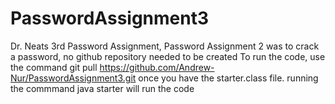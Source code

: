 # PasswordAssignment3
Dr. Neats 3rd Password Assignment, Password Assignment 2 was to crack a password, no github repository needed to be created
To run the code, use the command git pull https://github.com/Andrew-Nur/PasswordAssignment3.git
once you have the starter.class file. running the commmand java starter will run the code
